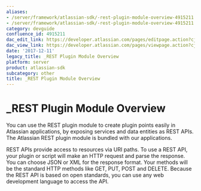 ```yaml
---
aliases:
- /server/framework/atlassian-sdk/-rest-plugin-module-overview-4915211.html
- /server/framework/atlassian-sdk/-rest-plugin-module-overview-4915211.md
category: devguide
confluence_id: 4915211
dac_edit_link: https://developer.atlassian.com/pages/editpage.action?cjm=wozere&pageId=4915211
dac_view_link: https://developer.atlassian.com/pages/viewpage.action?cjm=wozere&pageId=4915211
date: '2017-12-11'
legacy_title: _REST Plugin Module Overview
platform: server
product: atlassian-sdk
subcategory: other
title: _REST Plugin Module Overview
---
```

# \_REST Plugin Module Overview

You can use the REST plugin module to create plugin points easily in Atlassian applications, by exposing services and data entities as REST APIs. The Atlassian REST plugin module is bundled with our applications.

REST APIs provide access to resources via URI paths. To use a REST API, your plugin or script will make an HTTP request and parse the response. You can choose JSON or XML for the response format. Your methods will be the standard HTTP methods like GET, PUT, POST and DELETE. Because the REST API is based on open standards, you can use any web development language to access the API.





























































































